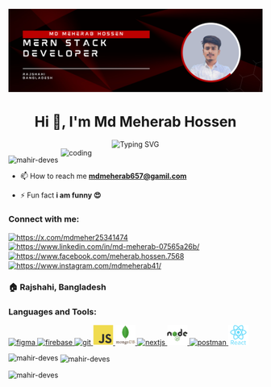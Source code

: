 ![loog](https://github.com/MAHIR-DEVES/MAHIR-DEVES/blob/main/github%20banner.png)
<h1 align="center">Hi 👋, I'm Md Meherab Hossen</h1>
<div align="center">
  <img src="https://readme-typing-svg.demolab.com?font=Fira+Code&pause=1000&color=F70000&width=435&lines=A+passionate+frontend+developer!;I'm+a+MERN+Stack+Developer;From+Rajshahi,+Bangladesh" alt="Typing SVG" />
</div>




<img align="right" alt="coding" width="400" src="https://camo.githubusercontent.com/4d9f5ecceb711eec6e2018f38a5677dc657c9738d4a65ba3b928c41c0a45b439/68747470733a2f2f6d69726f2e6d656469756d2e636f6d2f6d61782f313336302f302a37513379765349765f7430696f4a2d5a2e676966">

<p align="left"> <img src="https://komarev.com/ghpvc/?username=mahir-deves&label=Profile%20views&color=0e75b6&style=flat" alt="mahir-deves" /> </p>

- 📫 How to reach me **mdmeherab657@gamil.com**

- ⚡ Fun fact **i am funny 😍**

<h3 align="left">Connect with me:</h3>
<p align="left">
<a href="https://twitter.com/https://x.com/mdmeher25341474" target="blank"><img align="center" src="https://raw.githubusercontent.com/rahuldkjain/github-profile-readme-generator/master/src/images/icons/Social/twitter.svg" alt="https://x.com/mdmeher25341474" height="30" width="40" /></a>
<a href="https://linkedin.com/in/https://www.linkedin.com/in/md-meherab-07565a26b/" target="blank"><img align="center" src="https://raw.githubusercontent.com/rahuldkjain/github-profile-readme-generator/master/src/images/icons/Social/linked-in-alt.svg" alt="https://www.linkedin.com/in/md-meherab-07565a26b/" height="30" width="40" /></a>
<a href="https://fb.com/https://www.facebook.com/meherab.hossen.7568" target="blank"><img align="center" src="https://raw.githubusercontent.com/rahuldkjain/github-profile-readme-generator/master/src/images/icons/Social/facebook.svg" alt="https://www.facebook.com/meherab.hossen.7568" height="30" width="40" /></a>
<a href="https://instagram.com/https://www.instagram.com/mdmeherab41/" target="blank"><img align="center" src="https://raw.githubusercontent.com/rahuldkjain/github-profile-readme-generator/master/src/images/icons/Social/instagram.svg" alt="https://www.instagram.com/mdmeherab41/" height="30" width="40" /></a>
</p>
<h3>🏠 Rajshahi, Bangladesh</h3>

<h3 align="left">Languages and Tools:</h3>
<p align="left"> <a href="https://www.figma.com/" target="_blank" rel="noreferrer"> <img src="https://www.vectorlogo.zone/logos/figma/figma-icon.svg" alt="figma" width="40" height="40"/> </a> <a href="https://firebase.google.com/" target="_blank" rel="noreferrer"> <img src="https://www.vectorlogo.zone/logos/firebase/firebase-icon.svg" alt="firebase" width="40" height="40"/> </a> <a href="https://git-scm.com/" target="_blank" rel="noreferrer"> <img src="https://www.vectorlogo.zone/logos/git-scm/git-scm-icon.svg" alt="git" width="40" height="40"/> </a> <a href="https://developer.mozilla.org/en-US/docs/Web/JavaScript" target="_blank" rel="noreferrer"> <img src="https://raw.githubusercontent.com/devicons/devicon/master/icons/javascript/javascript-original.svg" alt="javascript" width="40" height="40"/> </a> <a href="https://www.mongodb.com/" target="_blank" rel="noreferrer"> <img src="https://raw.githubusercontent.com/devicons/devicon/master/icons/mongodb/mongodb-original-wordmark.svg" alt="mongodb" width="40" height="40"/> </a> <a href="https://nextjs.org/" target="_blank" rel="noreferrer"> <img src="https://cdn.worldvectorlogo.com/logos/nextjs-2.svg" alt="nextjs" width="40" height="40"/> </a> <a href="https://nodejs.org" target="_blank" rel="noreferrer"> <img src="https://raw.githubusercontent.com/devicons/devicon/master/icons/nodejs/nodejs-original-wordmark.svg" alt="nodejs" width="40" height="40"/> </a> <a href="https://postman.com" target="_blank" rel="noreferrer"> <img src="https://www.vectorlogo.zone/logos/getpostman/getpostman-icon.svg" alt="postman" width="40" height="40"/> </a> <a href="https://reactjs.org/" target="_blank" rel="noreferrer"> <img src="https://raw.githubusercontent.com/devicons/devicon/master/icons/react/react-original-wordmark.svg" alt="react" width="40" height="40"/> </a> </p>

<p><img align="left" src="https://github-readme-stats.vercel.app/api/top-langs?username=mahir-deves&show_icons=true&locale=en&layout=compact" alt="mahir-deves" /></p>

<p>&nbsp;<img align="center" src="https://github-readme-stats.vercel.app/api?username=mahir-deves&show_icons=true&locale=en" alt="mahir-deves" /></p>

<p><img align="center" src="https://github-readme-streak-stats.herokuapp.com/?user=mahir-deves&" alt="mahir-deves" /></p>
